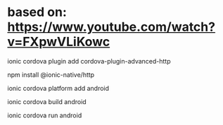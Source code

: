 # based on: https://www.youtube.com/watch?v=FXpwVLiKowc

ionic cordova plugin add cordova-plugin-advanced-http

npm install @ionic-native/http

ionic cordova platform add android

ionic cordova build android

ionic cordova run android